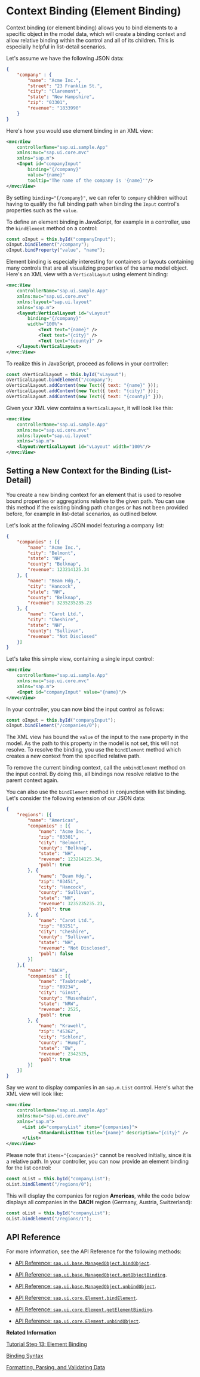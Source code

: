 <!-- loio91f05e8b6f4d1014b6dd926db0e91070 -->

# Context Binding \(Element Binding\)

Context binding \(or element binding\) allows you to bind elements to a specific object in the model data, which will create a binding context and allow relative binding within the control and all of its children. This is especially helpful in list-detail scenarios.

Let's assume we have the following JSON data:

```json
{
    "company" : {
        "name": "Acme Inc.",
        "street": "23 Franklin St.",
        "city": "Claremont",
        "state": "New Hampshire",
        "zip": "03301",
        "revenue": "1833990"
    }
}
```

Here's how you would use element binding in an XML view:

```xml
<mvc:View
    controllerName="sap.ui.sample.App"
    xmlns:mvc="sap.ui.core.mvc"
    xmlns="sap.m">
    <Input id="companyInput"
        binding="{/company}"
        value="{name}"
        tooltip="The name of the company is '{name}'"/>
</mvc:View>
```

By setting `binding="{/company}"`, we can refer to `company` children without having to qualify the full binding path when binding the `Input` control's properties such as the `value`.

To define an element binding in JavaScript, for example in a controller, use the `bindElement` method on a control:

```js
const oInput = this.byId("companyInput");
oInput.bindElement("/company");
oInput.bindProperty("value", "name");
```

Element binding is especially interesting for containers or layouts containing many controls that are all visualizing properties of the same model object. Here's an XML view with a `VerticalLayout` using element binding:

```xml
<mvc:View
    controllerName="sap.ui.sample.App"
    xmlns:mvc="sap.ui.core.mvc"
    xmlns:layout="sap.ui.layout"
    xmlns="sap.m">
    <layout:VerticalLayout id="vLayout"
        binding="{/company}"
        width="100%">
            <Text text="{name}" />
            <Text text="{city}" />
            <Text text="{county}" />
    </layout:VerticalLayout> 
</mvc:View>
```

To realize this in JavaScript, proceed as follows in your controller:

```js
const oVerticalLayout = this.byId("vLayout");
oVerticalLayout.bindElement("/company");
oVerticalLayout.addContent(new Text({ text: "{name}" }));
oVerticalLayout.addContent(new Text({ text: "{city}" }));
oVerticalLayout.addContent(new Text({ text: "{county}" }));
```

Given your XML view contains a `VerticalLayout`, it will look like this:

```xml
<mvc:View
    controllerName="sap.ui.sample.App"
    xmlns:mvc="sap.ui.core.mvc"
    xmlns:layout="sap.ui.layout"
    xmlns="sap.m">
    <layout:VerticalLayout id="vLayout" width="100%"/>
</mvc:View>
```



<a name="loio91f05e8b6f4d1014b6dd926db0e91070__section_96C8BDB746E149CD964641F456C7FF93"/>

## Setting a New Context for the Binding \(List-Detail\)

You create a new binding context for an element that is used to resolve bound properties or aggregations relative to the given path. You can use this method if the existing binding path changes or has not been provided before, for example in list-detail scenarios, as outlined below.

Let's look at the following JSON model featuring a company list:

```json
{
    "companies" : [{
        "name": "Acme Inc.",
        "city": "Belmont",
        "state": "NH",
        "county": "Belknap",
        "revenue": 123214125.34
    }, {
        "name": "Beam Hdg.",
        "city": "Hancock",
        "state": "NH",
        "county": "Belknap",
        "revenue": 3235235235.23
    }, {
        "name": "Carot Ltd.",
        "city": "Cheshire",
        "state": "NH",
        "county": "Sullivan",
        "revenue": "Not Disclosed"
    }]
}
```

Let's take this simple view, containing a single input control:

```xml
<mvc:View
    controllerName="sap.ui.sample.App"
    xmlns:mvc="sap.ui.core.mvc"
    xmlns="sap.m">
    <Input id="companyInput" value="{name}"/>
</mvc:View>
```

In your controller, you can now bind the input control as follows:

```js
const oInput = this.byId("companyInput");
oInput.bindElement("/companies/0");
```

The XML view has bound the `value` of the input to the `name` property in the model. As the path to this property in the model is not set, this will not resolve. To resolve the binding, you use the `bindElement` method which creates a new context from the specified relative path.

To remove the current binding context, call the `unbindElement` method on the input control. By doing this, all bindings now resolve relative to the parent context again.

You can also use the `bindElement` method in conjunction with list binding. Let's consider the following extension of our JSON data:

```json
{
    "regions": [{
        "name": "Americas",
        "companies" : [{
            "name": "Acme Inc.",
            "zip": "03301",
            "city": "Belmont",
            "county": "Belknap",
            "state": "NH",
            "revenue": 123214125.34, 
            "publ": true
        }, {
            "name": "Beam Hdg.",
            "zip": "03451",
            "city": "Hancock",
            "county": "Sullivan",
            "state": "NH",
            "revenue": 3235235235.23,
            "publ": true
        }, {
            "name": "Carot Ltd.",
            "zip": "03251",
            "city": "Cheshire",
            "county": "Sullivan",
            "state": "NH",
            "revenue": "Not Disclosed",
            "publ": false 
        }]
    },{
        "name": "DACH",
        "companies" : [{
            "name": "Taubtrueb",
            "zip": "89234",
            "city": "Ginst",
            "county": "Musenhain",
            "state": "NRW",
            "revenue": 2525, 
            "publ": true
        }, {
            "name": "Krawehl",
            "zip": "45362",
            "city": "Schlonz",
            "county": "Humpf",
            "state": "BW",
            "revenue": 2342525, 
            "publ": true
        }]
    }]
}
```

Say we want to display companies in an `sap.m.List` control. Here's what the XML view will look like:

```xml
<mvc:View
    controllerName="sap.ui.sample.App"
    xmlns:mvc="sap.ui.core.mvc"
    xmlns="sap.m">
      <List id="companyList" items="{companies}">
            <StandardListItem title="{name}" description="{city}" />
      </List>
</mvc:View>
```

Please note that `items="{companies}"` cannot be resolved initially, since it is a relative path. In your controller, you can now provide an element binding for the list control:

```js
const oList = this.byId("companyList");
oList.bindElement("/regions/0");
```

This will display the companies for region **Americas**, while the code below displays all companies in the **DACH** region \(Germany, Austria, Switzerland\):

```js
const oList = this.byId("companyList");
oList.bindElement("/regions/1");
```



<a name="loio91f05e8b6f4d1014b6dd926db0e91070__section_mdz_2r2_xbb"/>

## API Reference

For more information, see the API Reference for the following methods:

-   [API Reference: `sap.ui.base.ManagedObject.bindObject`](https://ui5.sap.com/#/api/sap.ui.base.ManagedObject/methods/bindObject).

-   [API Reference: `sap.ui.base.ManagedObject.getObjectBinding`](https://ui5.sap.com/#/api/sap.ui.base.ManagedObject/methods/getObjectBinding).

-   [API Reference: `sap.ui.base.ManagedObject.unbindObject`](https://ui5.sap.com/#/api/sap.ui.base.ManagedObject/methods/unbindObject).

-   [API Reference: `sap.ui.core.Element.bindElement`](https://ui5.sap.com/#/api/sap.ui.core.Element/methods/bindElement).

-   [API Reference: `sap.ui.core.Element.getElementBinding`](https://ui5.sap.com/#/api/sap.ui.core.Element/methods/getElementBinding).

-   [API Reference: `sap.ui.core.Element.unbindObject`](https://ui5.sap.com/#/api/sap.ui.core.Element/methods/unbindElement).


**Related Information**  


[Tutorial Step 13: Element Binding](../03_Get-Started/step-13-element-binding-6c7c5c2.md "Now, let's do something with that newly generated list. Typically, you use a list to allow selection of an item and then display the details of that item elsewhere. To accomplish this, we use a form with relatively bound controls and bind it to the selected entity via element binding.")

[Binding Syntax](binding-syntax-e2e6f41.md "You bind UI elements to data of a data source by defining a binding path to the model that represents the data source in the app.")

[Formatting, Parsing, and Validating Data](formatting-parsing-and-validating-data-07e4b92.md "Data that is presented on the UI often has to be converted so that is human readable and fits to the locale of the user. On the other hand, data entered by the user has to be parsed and validated to be understood by the data source. For this purpose, you use formatters and data types.")

